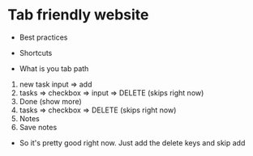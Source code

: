 # Tab friendly website

* Best practices
* Shortcuts

* What is you tab path
1) new task input => add 
2) tasks => checkbox => input => DELETE (skips right now)
3) Done (show more)
4) tasks => checkbox => DELETE (skips right now)
5) Notes
6) Save notes
   
* So it's pretty good right now. Just add the delete keys and skip add
